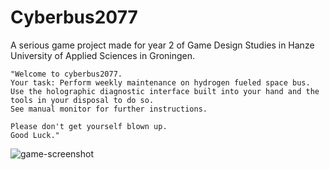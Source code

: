 # Cyberbus2077

A serious game project made for year 2 of Game Design Studies in Hanze University of Applied Sciences in Groningen.

```
"Welcome to cyberbus2077.
Your task: Perform weekly maintenance on hydrogen fueled space bus.
Use the holographic diagnostic interface built into your hand and the tools in your disposal to do so.
See manual monitor for further instructions.

Please don't get yourself blown up.
Good Luck."
```
![game-screenshot](https://media.discordapp.net/attachments/773812756482228245/803050801961893898/unknown.png)
